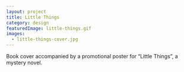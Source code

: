 ```yaml
---
layout: project
title: Little Things
category: design
featuredImage: little-things.gif
images:
  - little-things-cover.jpg
---
```


Book cover accompanied by a promotional poster for “Little Things”, a mystery novel.
